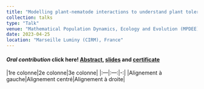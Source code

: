 ```yaml
---
title: "Modelling plant-nematode interactions to understand plant tolerance"
collection: talks
type: "Talk"
venue: "Mathematical Population Dynamics, Ecology and Evolution (MPDEE)"
date: 2023-04-25
location: "Marseille Luminy (CIRM), France"
---
```

#### _Oral contribution_ click here! [Abstract](../../files/abstract_marseille_april_2023.pdf), [slides](../../files/talk_marseille_april_2023.pdf) and [certificate](../../files/certificate_mpdee_conf_april_2023.pdf)

|1re colonne|2e colonne|3e colonne|
|:—|:—:|-:|
|Alignement à gauche|Alignement centré|Alignement à droite|
